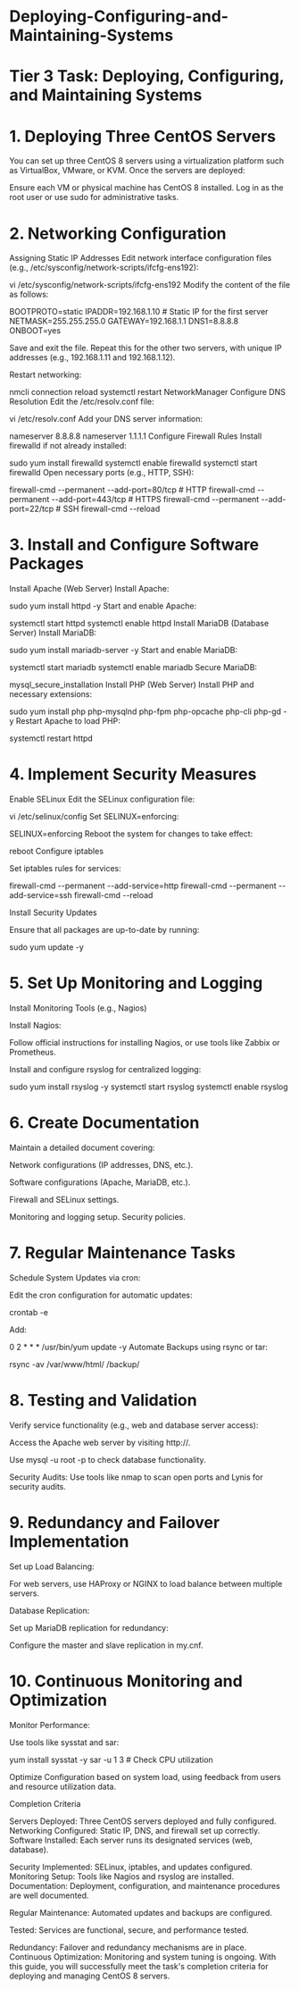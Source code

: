 # Deploying-Configuring-and-Maintaining-Systems

# Tier 3 Task: Deploying, Configuring, and Maintaining Systems

# 1. Deploying Three CentOS Servers
You can set up three CentOS 8 servers using a virtualization platform such as VirtualBox, VMware, or KVM. Once the servers are deployed:

Ensure each VM or physical machine has CentOS 8 installed.
Log in as the root user or use sudo for administrative tasks.

# 2. Networking Configuration
Assigning Static IP Addresses
Edit network interface configuration files (e.g., /etc/sysconfig/network-scripts/ifcfg-ens192):

vi /etc/sysconfig/network-scripts/ifcfg-ens192
Modify the content of the file as follows:

BOOTPROTO=static
IPADDR=192.168.1.10    # Static IP for the first server
NETMASK=255.255.255.0
GATEWAY=192.168.1.1
DNS1=8.8.8.8
ONBOOT=yes

Save and exit the file. Repeat this for the other two servers, with unique IP addresses (e.g., 192.168.1.11 and 192.168.1.12).

Restart networking:

nmcli connection reload
systemctl restart NetworkManager
Configure DNS Resolution
Edit the /etc/resolv.conf file:

vi /etc/resolv.conf
Add your DNS server information:

nameserver 8.8.8.8
nameserver 1.1.1.1
Configure Firewall Rules
Install firewalld if not already installed:

sudo yum install firewalld
systemctl enable firewalld
systemctl start firewalld
Open necessary ports (e.g., HTTP, SSH):

firewall-cmd --permanent --add-port=80/tcp  # HTTP
firewall-cmd --permanent --add-port=443/tcp  # HTTPS
firewall-cmd --permanent --add-port=22/tcp  # SSH
firewall-cmd --reload

# 3. Install and Configure Software Packages
Install Apache (Web Server)
Install Apache:

sudo yum install httpd -y
Start and enable Apache:

systemctl start httpd
systemctl enable httpd
Install MariaDB (Database Server)
Install MariaDB:

sudo yum install mariadb-server -y
Start and enable MariaDB:

systemctl start mariadb
systemctl enable mariadb
Secure MariaDB:

mysql_secure_installation
Install PHP (Web Server)
Install PHP and necessary extensions:

sudo yum install php php-mysqlnd php-fpm php-opcache php-cli php-gd -y
Restart Apache to load PHP:

systemctl restart httpd

# 4. Implement Security Measures
Enable SELinux
Edit the SELinux configuration file:

vi /etc/selinux/config
Set SELINUX=enforcing:

SELINUX=enforcing
Reboot the system for changes to take effect:

reboot
Configure iptables

Set iptables rules for services:

firewall-cmd --permanent --add-service=http
firewall-cmd --permanent --add-service=ssh
firewall-cmd --reload

Install Security Updates

Ensure that all packages are up-to-date by running:

sudo yum update -y

# 5. Set Up Monitoring and Logging

Install Monitoring Tools (e.g., Nagios)

Install Nagios:

Follow official instructions for installing Nagios, or use tools like Zabbix or Prometheus.

Install and configure rsyslog for centralized logging:

sudo yum install rsyslog -y
systemctl start rsyslog
systemctl enable rsyslog

# 6. Create Documentation

Maintain a detailed document covering:

Network configurations (IP addresses, DNS, etc.).

Software configurations (Apache, MariaDB, etc.).

Firewall and SELinux settings.

Monitoring and logging setup.
Security policies.

# 7. Regular Maintenance Tasks
Schedule System Updates via cron:

Edit the cron configuration for automatic updates:

crontab -e

Add:

0 2 * * * /usr/bin/yum update -y
Automate Backups using rsync or tar:

rsync -av /var/www/html/ /backup/

# 8. Testing and Validation
Verify service functionality (e.g., web and database server access):

Access the Apache web server by visiting http://<server-ip>.

Use mysql -u root -p to check database functionality.

Security Audits: Use tools like nmap to scan open ports and Lynis for security audits.

# 9. Redundancy and Failover Implementation

Set up Load Balancing:

For web servers, use HAProxy or NGINX to load balance between multiple servers.

Database Replication:

Set up MariaDB replication for redundancy:

Configure the master and slave replication in my.cnf.

# 10. Continuous Monitoring and Optimization

Monitor Performance:

Use tools like sysstat and sar:

yum install sysstat -y
sar -u 1 3  # Check CPU utilization

Optimize Configuration based on system load, using feedback from users and resource utilization data.

Completion Criteria

Servers Deployed: Three CentOS servers deployed and fully configured.
Networking Configured: Static IP, DNS, and firewall set up correctly.
Software Installed: Each server runs its designated services (web, database).

Security Implemented: SELinux, iptables, and updates configured.
Monitoring Setup: Tools like Nagios and rsyslog are installed.
Documentation: Deployment, configuration, and maintenance procedures are well documented.

Regular Maintenance: Automated updates and backups are configured.

Tested: Services are functional, secure, and performance tested.

Redundancy: Failover and redundancy mechanisms are in place.
Continuous Optimization: Monitoring and system tuning is ongoing.
With this guide, you will successfully meet the task's completion criteria for deploying and managing CentOS 8 servers.
